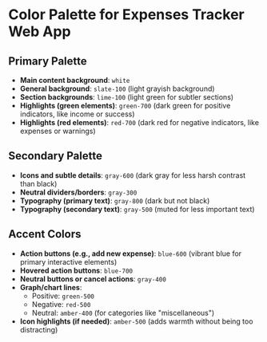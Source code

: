 # Color Palette for Expenses Tracker Web App

## Primary Palette

- **Main content background**: `white`  
- **General background**: `slate-100` (light grayish background)
- **Section backgrounds**: `lime-100` (light green for subtler sections)
- **Highlights (green elements)**: `green-700` (dark green for positive indicators, like income or success)
- **Highlights (red elements)**: `red-700` (dark red for negative indicators, like expenses or warnings)

## Secondary Palette

- **Icons and subtle details**: `gray-600` (dark gray for less harsh contrast than black)
- **Neutral dividers/borders**: `gray-300`  
- **Typography (primary text)**: `gray-800` (dark but not black)
- **Typography (secondary text)**: `gray-500` (muted for less important text)

## Accent Colors

- **Action buttons (e.g., add new expense)**: `blue-600` (vibrant blue for primary interactive elements)
- **Hovered action buttons**: `blue-700`
- **Neutral buttons or cancel actions**: `gray-400`  
- **Graph/chart lines**:  
  - Positive: `green-500`  
  - Negative: `red-500`  
  - Neutral: `amber-400` (for categories like "miscellaneous")
- **Icon highlights (if needed)**: `amber-500` (adds warmth without being too distracting)
